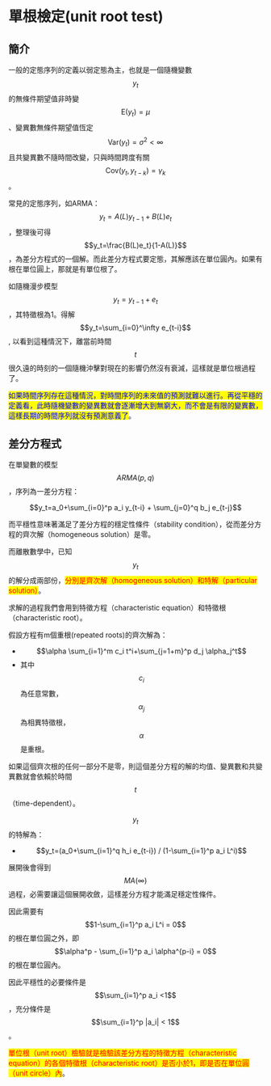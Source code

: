 # 單根檢定(unit root test)

## 簡介

一般的定態序列的定義以弱定態為主，也就是一個隨機變數$$y_t$$的無條件期望值非時變$$\mathrm{E}(y_t)=\mu$$、變異數無條件期望值恆定$$\mathrm{Var}(y_t)=\sigma^2 <\infty$$且共變異數不隨時間改變，只與時間跨度有關$$\mathrm{Cov}(y_t, y_{t-k})=\gamma_k$$。

常見的定態序列，如ARMA：$$y_t=A(L)y_{t-1}+B(L)e_t$$，整理後可得$$y_t=\frac{B(L)e_t}{1-A(L)}$$，為差分方程式的一個解。而此差分方程式要定態，其解應該在單位圓內。如果有根在單位圓上，那就是有單位根了。

如隨機漫步模型 $$y_t = y_{t-1} + e_t$$，其特徵根為1。得解$$y_t=\sum_{i=0}^\infty e_{t-i}$$, 以看到這種情況下，離當前時間$$t$$很久遠的時刻的一個隨機沖擊對現在的影響仍然沒有衰減，這樣就是單位根過程了。

<mark style="color:blue;">如果時間序列存在這種情況，對時間序列的未來值的預測就難以進行。再從平穩的定義看，此時隨機變數的變異數就會逐漸增大到無窮大，而不會是有限的變異數，這樣長期的時間序列就沒有預測意義了</mark>。

## 差分方程式

在單變數的模型$$ARMA(p,q)$$，序列為一差分方程：

$$y_t=a_0+\sum_{i=0}^p a_i y_{t-i} + \sum_{j=0}^q b_j e_{t-j}$$

而平穩性意味著滿足了差分方程的穩定性條件（stability condition），從而差分方程的齊次解（homogeneous solution）是零。

而離散數學中，已知$$y_t$$的解分成兩部份，<mark style="color:red;">分別是齊次解（homogeneous solution）和特解（particular solution）</mark>。

求解的過程我們會用到特徵方程（characteristic equation）和特徵根（characteristic root）。

假設方程有m個重根(repeated roots)的齊次解為：

* $$\alpha \sum_{i=1}^m c_i t^i+\sum_{j=1+m}^p d_j \alpha_j^t$$
* 其中$$c_i$$為任意常數，$$\alpha_j$$為相異特徵根，$$\alpha$$是重根。

如果這個齊次根的任何一部分不是零，則這個差分方程的解的均值、變異數和共變異數就會依賴於時間$$t$$ （time-dependent）。

$$y_t$$的特解為：

* $$y_t=(a_0+\sum_{i=1}^q h_i e_{t-i}) / (1-\sum_{i=1}^p a_i L^i)$$

展開後會得到$$MA(\infty)$$過程，必需要讓這個展開收斂，這樣差分方程才能滿足穩定性條件。

因此需要有$$1-\sum_{i=1}^p a_i L^i = 0$$的根在單位圓之外，即$$\alpha^p - \sum_{i=1}^p a_i \alpha^{p-i} = 0$$的根在單位圓內。

因此平穩性的必要條件是$$\sum_{i=1}^p a_i <1$$，充分條件是$$\sum_{i=1}^p |a_i| < 1$$。

<mark style="color:red;">單位根（unit root）檢驗就是檢驗該差分方程的特徵方程（characteristic equation）的各個特徵根（characteristic root）是否小於1，即是否在單位圓（unit circle）內</mark>。

